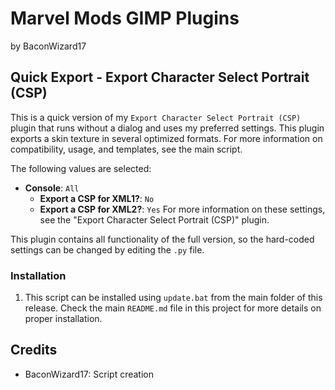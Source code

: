 # Marvel Mods GIMP Plugins
by BaconWizard17
## Quick Export - Export Character Select Portrait (CSP)
This is a quick version of my `Export Character Select Portrait (CSP)` plugin that runs without a dialog and uses my preferred settings. This plugin exports a skin texture in several optimized formats. For more information on compatibility, usage, and templates, see the main script.

The following values are selected:
 - **Console**: `All`
	- **Export a CSP for XML1?**: `No`
	- **Export a CSP for XML2?**: `Yes`
For more information on these settings, see the "Export Character Select Portrait (CSP)" plugin. 

This plugin contains all functionality of the full version, so the hard-coded settings can be changed by editing the `.py` file.

### Installation
 1. This script can be installed using `update.bat` from the main folder of this release. Check the main `README.md` file in this project for more details on proper installation.

## Credits
- BaconWizard17: Script creation